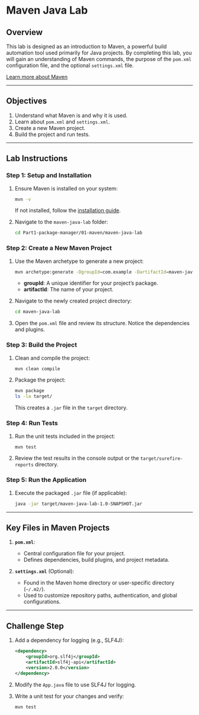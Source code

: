 # Maven Java Lab

## Overview

This lab is designed as an introduction to Maven, a powerful build automation tool used primarily for Java projects. By completing this lab, you will gain an understanding of Maven commands, the purpose of the `pom.xml` configuration file, and the optional `settings.xml` file.

[Learn more about Maven](https://maven.apache.org/)

---

## Objectives

1. Understand what Maven is and why it is used.
2. Learn about `pom.xml` and `settings.xml`.
3. Create a new Maven project.
4. Build the project and run tests.

---


## Lab Instructions

### Step 1: Setup and Installation

1. Ensure Maven is installed on your system:
   ```bash
   mvn -v
   ```
   If not installed, follow the [installation guide](https://maven.apache.org/install.html).

2. Navigate to the `maven-java-lab` folder:
   ```bash
   cd Part1-package-manager/01-maven/maven-java-lab
   ```

### Step 2: Create a New Maven Project

1. Use the Maven archetype to generate a new project:
   ```bash
   mvn archetype:generate -DgroupId=com.example -DartifactId=maven-java-lab -DarchetypeArtifactId=maven-archetype-quickstart -DinteractiveMode=false
   ```
   - **groupId**: A unique identifier for your project’s package.
   - **artifactId**: The name of your project.

2. Navigate to the newly created project directory:
   ```bash
   cd maven-java-lab
   ```

3. Open the `pom.xml` file and review its structure. Notice the dependencies and plugins.

### Step 3: Build the Project

1. Clean and compile the project:
   ```bash
   mvn clean compile
   ```

2. Package the project:
   ```bash
   mvn package
   ls -la target/
   ```
   This creates a `.jar` file in the `target` directory.

### Step 4: Run Tests

1. Run the unit tests included in the project:
   ```bash
   mvn test
   ```

2. Review the test results in the console output or the `target/surefire-reports` directory.

### Step 5: Run the Application

1. Execute the packaged `.jar` file (if applicable):
   ```bash
   java -jar target/maven-java-lab-1.0-SNAPSHOT.jar
   ```

---

## Key Files in Maven Projects

1. **`pom.xml`**:
   - Central configuration file for your project.
   - Defines dependencies, build plugins, and project metadata.

2. **`settings.xml`** (Optional):
   - Found in the Maven home directory or user-specific directory (`~/.m2/`).
   - Used to customize repository paths, authentication, and global configurations.

---

## Challenge Step

1. Add a dependency for logging (e.g., SLF4J):
   ```xml
   <dependency>
       <groupId>org.slf4j</groupId>
       <artifactId>slf4j-api</artifactId>
       <version>2.0.0</version>
   </dependency>
   ```

2. Modify the `App.java` file to use SLF4J for logging.

3. Write a unit test for your changes and verify:
   ```bash
   mvn test
   ```



